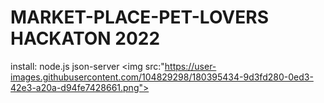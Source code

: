 # MARKET-PLACE-PET-LOVERS HACKATON 2022

install:
node.js
json-server
<img src:"https://user-images.githubusercontent.com/104829298/180395434-9d3fd280-0ed3-42e3-a20a-d94fe7428661.png">

